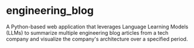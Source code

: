 # engineering_blog
A Python-based web application that leverages Language Learning Models (LLMs) to summarize multiple engineering blog articles from a tech company and visualize the company's architecture over a specified period.
